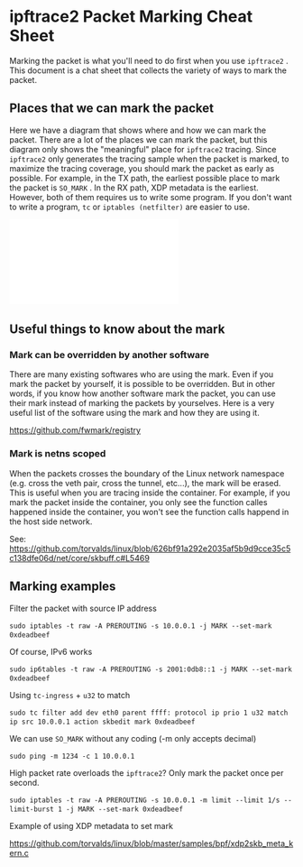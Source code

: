 # ipftrace2 Packet Marking Cheat Sheet

Marking the packet is what you'll need to do first when you use `ipftrace2` . This document is a chat sheet that collects the variety of ways to mark the packet.

## Places that we can mark the packet

Here we have a diagram that shows where and how we can mark the packet. There are a lot of the places we can mark the packet, but this diagram only shows the "meaningful" place for `ipftrace2` tracing. Since `ipftrace2` only generates the tracing sample when the packet is marked, to maximize the tracing coverage, you should mark the packet as early as possible. For example, in the TX path, the earliest possible place to mark the packet is `SO_MARK` . In the RX path,  XDP metadata is the earliest. However, both of them requires us to write some program. If you don't want to write a program, `tc` or `iptables (netfilter)` are easier to use.

![ipftrace2_marking.drawio.pdf](ipftrace2_marking.drawio.pdf)

## Useful things to know about the mark

### Mark can be overridden by another software

There are many existing softwares who are using the mark. Even if you mark the packet by yourself, it is possible to be overridden. But in other words, if you know how another software mark the packet, you can use their mark instead of marking the packets by yourselves. Here is a very useful list of the software using the mark and how they are using it.

https://github.com/fwmark/registry

### Mark is netns scoped

When the packets crosses the boundary of the Linux network namespace (e.g. cross the veth pair, cross the tunnel, etc...), the mark will be erased. This is useful when you are tracing inside the container. For example, if you mark the packet inside the container, you only see the function calles happened inside the container, you won't see the function calls happend in the host side network.

See: https://github.com/torvalds/linux/blob/626bf91a292e2035af5b9d9cce35c5c138dfe06d/net/core/skbuff.c#L5469

## Marking examples

Filter the packet with source IP address

```
sudo iptables -t raw -A PREROUTING -s 10.0.0.1 -j MARK --set-mark 0xdeadbeef
```

Of course, IPv6 works

```
sudo ip6tables -t raw -A PREROUTING -s 2001:0db8::1 -j MARK --set-mark 0xdeadbeef
```

Using `tc-ingress` + `u32` to match

```
sudo tc filter add dev eth0 parent ffff: protocol ip prio 1 u32 match ip src 10.0.0.1 action skbedit mark 0xdeadbeef
```

We can use `SO_MARK` without any coding (-m only accepts decimal)

```
sudo ping -m 1234 -c 1 10.0.0.1
```

High packet rate overloads the `ipftrace2`? Only mark the packet once per second.

```
sudo iptables -t raw -A PREROUTING -s 10.0.0.1 -m limit --limit 1/s --limit-burst 1 -j MARK --set-mark 0xdeadbeef
```

Example of using XDP metadata to set mark

https://github.com/torvalds/linux/blob/master/samples/bpf/xdp2skb_meta_kern.c

